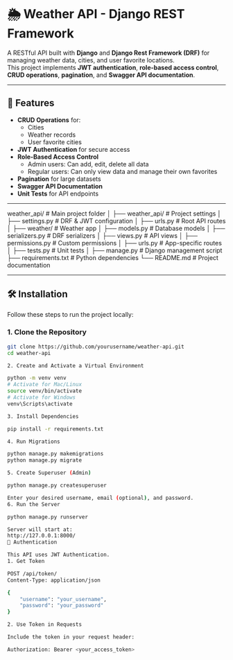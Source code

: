 # 🌦 Weather API - Django REST Framework

A RESTful API built with **Django** and **Django Rest Framework (DRF)** for managing weather data, cities, and user favorite locations.  
This project implements **JWT authentication**, **role-based access control**, **CRUD operations**, **pagination**, and **Swagger API documentation**.

---

## 📌 Features
- **CRUD Operations** for:
  - Cities
  - Weather records
  - User favorite cities
- **JWT Authentication** for secure access
- **Role-Based Access Control**
  - Admin users: Can add, edit, delete all data
  - Regular users: Can only view data and manage their own favorites
- **Pagination** for large datasets
- **Swagger API Documentation**
- **Unit Tests** for API endpoints

---

weather_api/ # Main project folder
│
├── weather_api/ # Project settings
│ ├── settings.py # DRF & JWT configuration
│ ├── urls.py # Root API routes
│
├── weather/ # Weather app
│ ├── models.py # Database models
│ ├── serializers.py # DRF serializers
│ ├── views.py # API views
│ ├── permissions.py # Custom permissions
│ ├── urls.py # App-specific routes
│ ├── tests.py # Unit tests
│
├── manage.py # Django management script
├── requirements.txt # Python dependencies
└── README.md # Project documentation


---

## 🛠 Installation

Follow these steps to run the project locally:

### **1. Clone the Repository**
```bash
git clone https://github.com/yourusername/weather-api.git
cd weather-api

2. Create and Activate a Virtual Environment

python -m venv venv
# Activate for Mac/Linux
source venv/bin/activate
# Activate for Windows
venv\Scripts\activate

3. Install Dependencies

pip install -r requirements.txt

4. Run Migrations

python manage.py makemigrations
python manage.py migrate

5. Create Superuser (Admin)

python manage.py createsuperuser

Enter your desired username, email (optional), and password.
6. Run the Server

python manage.py runserver

Server will start at:
http://127.0.0.1:8000/
🔑 Authentication

This API uses JWT Authentication.
1. Get Token

POST /api/token/
Content-Type: application/json

{
    "username": "your_username",
    "password": "your_password"
}

2. Use Token in Requests

Include the token in your request header:

Authorization: Bearer <your_access_token>
